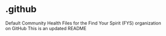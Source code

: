 # .github

Default Community Health Files for the Find Your Spirit (FYS) organization on GitHub
This is an updated README
